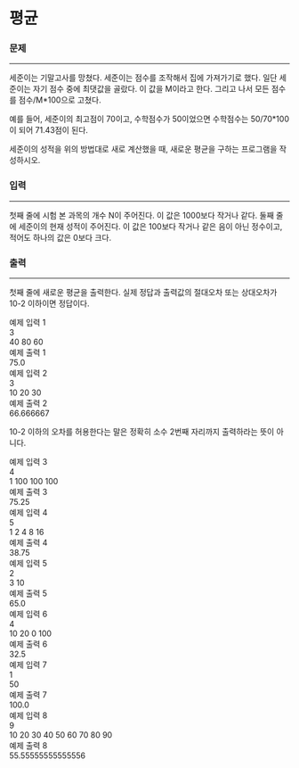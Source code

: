 # 평균

### 문제

---
세준이는 기말고사를 망쳤다. 세준이는 점수를 조작해서 집에 가져가기로 했다. 일단 세준이는 자기 점수 중에 최댓값을 골랐다. 이 값을 M이라고 한다. 그리고 나서 모든 점수를 점수/M*100으로 고쳤다.

예를 들어, 세준이의 최고점이 70이고, 수학점수가 50이었으면 수학점수는 50/70*100이 되어 71.43점이 된다.

세준이의 성적을 위의 방법대로 새로 계산했을 때, 새로운 평균을 구하는 프로그램을 작성하시오.

### 입력

---
첫째 줄에 시험 본 과목의 개수 N이 주어진다. 이 값은 1000보다 작거나 같다. 둘째 줄에 세준이의 현재 성적이 주어진다. 이 값은 100보다 작거나 같은 음이 아닌 정수이고, 적어도 하나의 값은 0보다 크다.

### 출력

---
첫째 줄에 새로운 평균을 출력한다. 실제 정답과 출력값의 절대오차 또는 상대오차가 10-2 이하이면 정답이다.

예제 입력 1<br>
3<br>
40 80 60<br>
예제 출력 1<br>
75.0<br>
예제 입력 2<br>
3<br>
10 20 30<br>
예제 출력 2<br>
66.666667<br>

10-2 이하의 오차를 허용한다는 말은 정확히 소수 2번째 자리까지 출력하라는 뜻이 아니다.<br>

예제 입력 3<br>
4<br>
1 100 100 100<br>
예제 출력 3<br>
75.25<br>
예제 입력 4<br>
5<br>
1 2 4 8 16<br>
예제 출력 4<br>
38.75<br>
예제 입력 5<br>
2<br>
3 10<br>
예제 출력 5<br>
65.0<br>
예제 입력 6<br>
4<br>
10 20 0 100<br>
예제 출력 6<br>
32.5<br>
예제 입력 7<br>
1<br>
50<br>
예제 출력 7<br>
100.0<br>
예제 입력 8<br>
9<br>
10 20 30 40 50 60 70 80 90<br>
예제 출력 8<br>
55.55555555555556<br>